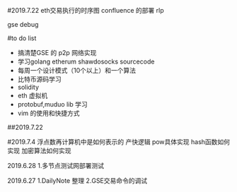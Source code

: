 

#2019.7.22
eth交易执行的时序图
confluence 的部署
rlp

gse debug

#to do list

- 搞清楚GSE 的 p2p 网络实现
- 学习golang etherum   shawdosocks sourcecode
- 每周一个设计模式（10个以上）和一个算法
- 比特币源码学习
- solidity
- eth  虚拟机
- protobuf,muduo lib 学习
- vim 的使用和快捷方式


##2019.7.22




#2019.7.4
浮点数再计算机中是如何表示的
产快逻辑
pow具体实现
hash函数如何实现
加密算法如何实现


2019.6.28
1.多节点测试网部署测试

2019.6.27
1.DailyNote 整理
2.GSE交易命令的调试

